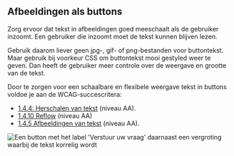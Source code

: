 ## Afbeeldingen als buttons

Zorg ervoor dat tekst in afbeeldingen goed meeschaalt als de gebruiker inzoomt. Een gebruiker die inzoomt moet de tekst kunnen blijven lezen.

Gebruik daarom liever geen jpg-, gif- of png-bestanden voor buttontekst. Maar gebruik bij voorkeur CSS om buttontekst mooi gestyled weer te geven. Dan heeft de gebruiker meer controle over de weergave en grootte van de tekst.

Door te zorgen voor een schaalbare en flexibele weergave tekst in buttons voldoe je aan de WCAG-succescritera:

- [1.4.4: Herschalen van tekst](https://www.w3.org/WAI/WCAG22/Understanding/resize-text.html) (niveau AA).
- [1.4.10 Reflow](https://www.w3.org/WAI/WCAG22/Understanding/reflow.html) (niveau AA)
- [1.4.5 Afbeeldingen van tekst](https://www.w3.org/WAI/WCAG22/Understanding/images-of-text.html) (niveau AA).

![Een button met het label 'Verstuur uw vraag' daarnaast een vergroting waarbij de tekst korrelig wordt](https://raw.githubusercontent.com/nl-design-system/documentatie/assets/richtlijnen_formulier_buttons_label-as-image.png)
